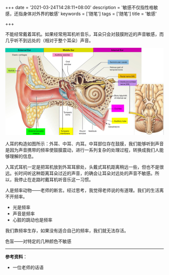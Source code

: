 +++
date = '2021-03-24T14:28:11+08:00'
description = '敏感不仅指性格敏感，还指身体对外界的敏感'
keywords = ['随笔']
tags = ['随笔']
title = '敏感'

+++

不能经常戴着耳机。如果经常用耳机听音乐，耳朵只会对鼓膜附近的声音敏感，而几乎听不到远处的（相对于整个耳朵）声音。

![ear](/images/ear.jpeg)

人耳的构造如图所示：外耳、中耳、内耳。中耳部位存在鼓膜，我们能够听到声音是因为声音携带的频率使鼓膜震动，进行一系列复杂的处理过程，转换成我们人能够理解的信息。

入耳式耳机一定是把耳机放到外耳耳廓处，头戴式耳机距离稍远一些，但也不是很远。长时间听这种距离耳朵过近的声音，的确会让耳朵对远处的声音不敏感。所以，我停止在走路时戴耳机听音乐这一习惯。

人是频率动物——老师的断言。经过思考，我觉得老师说的有道理。我们的生活离不开频率。

- 光是频率
- 声音是频率
- 心脏的跳动也是频率

我们靠频率生存，如果没有适合自己的频率，我们就无法存活。

色盲——对特定的几种颜色不敏感

---

**参考资料**：

- 一位老师的话语
